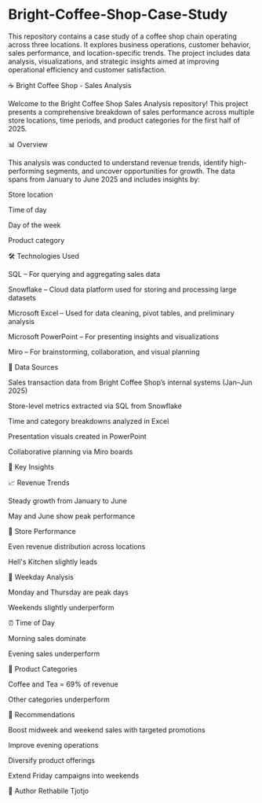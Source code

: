 # Bright-Coffee-Shop-Case-Study
This repository contains a case study of a coffee shop chain operating across three locations. It explores business operations, customer behavior, sales performance, and location-specific trends. The project includes data analysis, visualizations, and strategic insights aimed at improving operational efficiency and customer satisfaction.

☕ Bright Coffee Shop - Sales Analysis

Welcome to the Bright Coffee Shop Sales Analysis repository! This project presents a comprehensive breakdown of sales performance across multiple store locations, time periods, and product categories for the first half of 2025.


📊 Overview

This analysis was conducted to understand revenue trends, identify high-performing segments, and uncover opportunities for growth. The data spans from January to June 2025 and includes insights by:

Store location

Time of day

Day of the week

Product category



🛠️ Technologies Used

SQL – For querying and aggregating sales data

Snowflake – Cloud data platform used for storing and processing large datasets

Microsoft Excel – Used for data cleaning, pivot tables, and preliminary analysis

Microsoft PowerPoint – For presenting insights and visualizations

Miro – For brainstorming, collaboration, and visual planning


📂 Data Sources


Sales transaction data from Bright Coffee Shop’s internal systems (Jan–Jun 2025)

Store-level metrics extracted via SQL from Snowflake

Time and category breakdowns analyzed in Excel

Presentation visuals created in PowerPoint

Collaborative planning via Miro boards


🧠 Key Insights

📈 Revenue Trends

Steady growth from January to June

May and June show peak performance


🏪 Store Performance

Even revenue distribution across locations

Hell's Kitchen slightly leads


📅 Weekday Analysis

Monday and Thursday are peak days

Weekends slightly underperform

⏰ Time of Day

Morning sales dominate

Evening sales underperform


🍵 Product Categories

Coffee and Tea = 69% of revenue

Other categories underperform


📌 Recommendations

Boost midweek and weekend sales with targeted promotions

Improve evening operations

Diversify product offerings

Extend Friday campaigns into weekends



👤 Author
Rethabile Tjotjo
